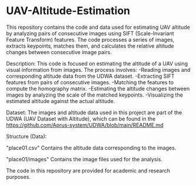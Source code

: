 # UAV-Altitude-Estimation
This repository contains the code and data used for estimating UAV altitude by analyzing pairs of consecutive images using SIFT (Scale-Invariant Feature Transform) features. 
The code processes a series of images, extracts keypoints, matches them, and calculates the relative altitude changes between consecutive image pairs.

Description:
This code is focused on estimating the altitude of a UAV using visual information from images. 
The process involves: 
	-Reading images and corresponding altitude data from the UDWA dataset.
	-Extracting SIFT features from pairs of consecutive images.
	-Matching the features to compute the homography matrix.
	-Estimating the altitude changes between images by analyzing the scale of the matched keypoints.
	-Visualizing the estimated altitude against the actual altitude.

Dataset:
The images and altitude data used in this project are part of the UDWA (UAV Dataset with Altitude), which can be found in the https://github.com/Aprus-system/UDWA/blob/main/README.md

Structure (Data):

"place01.csv" Contains the altitude data corresponding to the images.

"place01/images" Contains the image files used for the analysis.

The code in this repository are provided for academic and research purposes.
